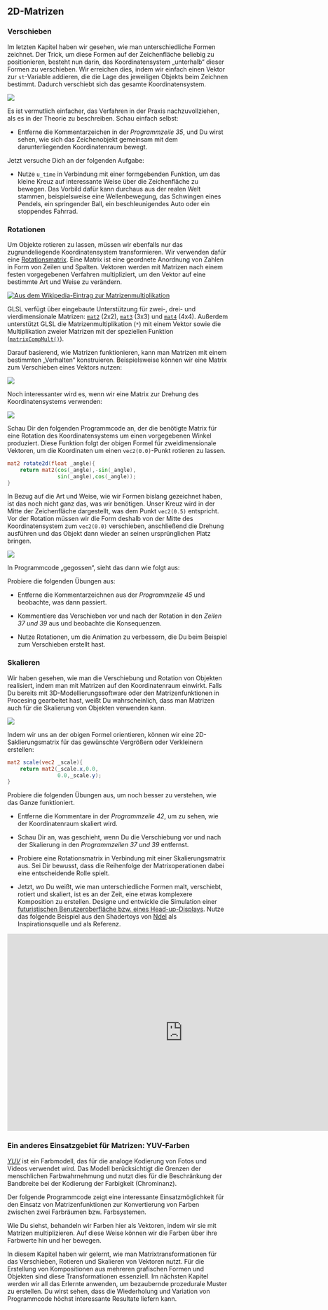 ## 2D-Matrizen

<canvas id="custom" class="canvas" data-fragment-url="matrix.frag"  width="700px" height="200px"></canvas>

### Verschieben

Im letzten Kapitel haben wir gesehen, wie man unterschiedliche Formen zeichnet. Der Trick, um diese Formen auf der Zeichenfläche beliebig zu positionieren, besteht nun darin, das Koordinatensystem „unterhalb“ dieser Formen zu verschieben. Wir erreichen dies, indem wir einfach einen Vektor zur ```st```-Variable addieren, die die Lage des jeweiligen Objekts beim Zeichnen bestimmt. Dadurch verschiebt sich das gesamte Koordinatensystem. 

![](translate.jpg)

Es ist vermutlich einfacher, das Verfahren in der Praxis nachzuvollziehen, als es in der Theorie zu beschreiben. Schau einfach selbst:

* Entferne die Kommentarzeichen in der *Programmzeile 35*, und Du wirst sehen, wie sich das Zeichenobjekt gemeinsam mit dem darunterliegenden Koordinatenraum bewegt. 

<div class="codeAndCanvas" data="cross-translate.frag"></div>
 
Jetzt versuche Dich an der folgenden Aufgabe:

* Nutze ```u_time``` in Verbindung mit einer formgebenden Funktion, um das kleine Kreuz auf interessante Weise über die Zeichenfläche zu bewegen. Das Vorbild dafür kann durchaus aus der realen Welt stammen, beispielsweise eine Wellenbewegung, das Schwingen eines Pendels, ein springender Ball, ein beschleunigendes Auto oder ein stoppendes Fahrrad.

### Rotationen

Um Objekte rotieren zu lassen, müssen wir ebenfalls nur das zugrundeliegende Koordinatensystem transformieren. Wir verwenden dafür eine [Rotationsmatrix](http://de.wikipedia.org/wiki/Matrix_(Mathematik)). Eine Matrix ist eine geordnete Anordnung von Zahlen in Form von Zeilen und Spalten. Vektoren werden mit Matrizen nach einem festen vorgegebenen Verfahren multipliziert, um den Vektor auf eine bestimmte Art und Weise zu verändern.

[![Aus dem Wikipedia-Eintrag zur Matrizenmultiplikation](matrixes.png)](http://de.wikipedia.org/wiki/Matrizenmultiplikation)

GLSL verfügt über eingebaute Unterstützung für zwei-, drei- und vierdimensionale Matrizen: [```mat2```](../glossary/?search=mat2) (2x2), [```mat3```](../glossary/?search=mat3) (3x3) und [```mat4```](../glossary/?search=mat4) (4x4). Außerdem unterstützt GLSL die Matrizenmultiplikation (```*```) mit einem Vektor sowie die Multiplikation zweier Matrizen mit der speziellen Funktion ([```matrixCompMult()```](../glossary/?search=matrixCompMult)).

Darauf basierend, wie Matrizen funktionieren, kann man Matrizen mit einem bestimmten „Verhalten“ konstruieren. Beispielsweise können wir eine Matrix zum Verschieben eines Vektors nutzen:

![](3dtransmat.png)

Noch interessanter wird es, wenn wir eine Matrix zur Drehung des Koordinatensystems verwenden: 

![](rotmat.png)

Schau Dir den folgenden Programmcode an, der die benötigte Matrix für eine Rotation des Koordinatensystems um einen vorgegebenen Winkel produziert. Diese Funktion folgt der obigen Formel für zweidimensionale Vektoren, um die Koordinaten um einen ```vec2(0.0)```-Punkt rotieren zu lassen. 

```glsl
mat2 rotate2d(float _angle){
    return mat2(cos(_angle),-sin(_angle),
                sin(_angle),cos(_angle));
}
```

In Bezug auf die Art und Weise, wie wir Formen bislang gezeichnet haben, ist das noch nicht ganz das, was wir benötigen. Unser Kreuz wird in der Mitte der Zeichenfläche dargestellt, was dem Punkt ```vec2(0.5)``` entspricht. Vor der Rotation müssen wir die Form deshalb von der Mitte des Koordinatensystem zum ```vec2(0.0)``` verschieben, anschließend die Drehung ausführen und das Objekt dann wieder an seinen ursprünglichen Platz bringen.

![](rotate.jpg)

In Programmcode „gegossen“, sieht das dann wie folgt aus:

<div class="codeAndCanvas" data="cross-rotate.frag"></div>

Probiere die folgenden Übungen aus:

* Entferne die Kommentarzeichnen aus der *Programmzeile 45* und beobachte, was dann passiert.

* Kommentiere das Verschieben vor und nach der Rotation in den *Zeilen 37 und 39* aus und beobachte die Konsequenzen.

* Nutze Rotationen, um die Animation zu verbessern, die Du beim Beispiel zum Verschieben erstellt hast. 

### Skalieren

Wir haben gesehen, wie man die Verschiebung und Rotation von Objekten realisiert, indem man mit Matrizen auf den Koordinatenraum einwirkt. Falls Du bereits mit 3D-Modellierungssoftware oder den Matrizenfunktionen in Procesing gearbeitet hast, weißt Du wahrscheinlich, dass man Matrizen auch für die Skalierung von Objekten verwenden kann. 

![](scale.png)

Indem wir uns an der obigen Formel orientieren, können wir eine 2D-Saklierungsmatrix für das gewünschte Vergrößern oder Verkleinern erstellen:

```glsl
mat2 scale(vec2 _scale){
    return mat2(_scale.x,0.0,
                0.0,_scale.y);
}
```

<div class="codeAndCanvas" data="cross-scale.frag"></div> 

Probiere die folgenden Übungen aus, um noch besser zu verstehen, wie das Ganze funktioniert.

* Entferne die Kommentare in der *Programmzeile 42*, um zu sehen, wie der Koordinatenraum skaliert wird.

* Schau Dir an, was geschieht, wenn Du die Verschiebung vor und nach der Skalierung in den *Programmzeilen 37 und 39* entfernst.

* Probiere eine Rotationsmatrix in Verbindung mit einer Skalierungsmatrix aus. Sei Dir bewusst, dass die Reihenfolge der Matrixoperationen dabei eine entscheidende Rolle spielt.

* Jetzt, wo Du weißt, wie man unterschiedliche Formen malt, verschiebt, rotiert und skaliert, ist es an der Zeit, eine etwas komplexere Komposition zu erstellen. Designe und entwickle die Simulation einer [futuristischen Benutzeroberfläche bzw. eines Head-up-Displays](https://www.pinterest.com/patriciogonzv/huds/). Nutze das folgende Beispiel aus den Shadertoys von [Ndel](https://www.shadertoy.com/user/ndel) als Inspirationsquelle und als Referenz.

<iframe width="800" height="450" frameborder="0" src="https://www.shadertoy.com/embed/4s2SRt?gui=true&t=10&paused=true" allowfullscreen></iframe>

### Ein anderes Einsatzgebiet für Matrizen: YUV-Farben

[*YUV*](https://de.wikipedia.org/wiki/YUV-Farbmodell) ist ein Farbmodell, das für die analoge Kodierung von Fotos und Videos verwendet wird. Das Modell berücksichtigt die Grenzen der menschlichen Farbwahrnehmung und nutzt dies für die Beschränkung der Bandbreite bei der Kodierung der Farbigkeit (Chrominanz).

Der folgende Programmcode zeigt eine interessante Einsatzmöglichkeit für den Einsatz von Matrizenfunktionen zur Konvertierung von Farben zwischen zwei Farbräumen bzw. Farbsystemen.

<div class="codeAndCanvas" data="yuv.frag"></div>

Wie Du siehst, behandeln wir Farben hier als Vektoren, indem wir sie mit Matrizen multiplizieren. Auf diese Weise können wir die Farben über ihre Farbwerte hin und her bewegen.

In diesem Kapitel haben wir gelernt, wie man Matrixtransformationen für das Verschieben, Rotieren und Skalieren von Vektoren nutzt. Für die Erstellung von Kompositionen aus mehreren grafischen Formen und Objekten sind diese Transformationen essenziell. Im nächsten Kapitel werden wir all das Erlernte anwenden, um bezaubernde prozedurale Muster zu erstellen. Du wirst sehen, dass die Wiederholung und Variation von Programmcode höchst interessante Resultate liefern kann.

